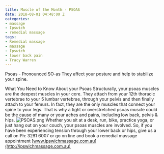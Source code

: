 ```yaml
---
title: Muscle of the Month - PSOAS
date: 2018-08-01 04:48:00 Z
categories:
- massage
- Ipswich
- remedial massage
tags:
- Remedial massage
- massage
- Ipswich
- lower back pain
- Tracy Warren
---
```


Psoas - Pronounced SO-as
They affect your posture and help to stabilize your spine.

What You Need to Know About your Psoas
Structurally, your psoas muscles are the deepest muscles in your core.  They attach from your 12th thoracic vertebrae to your 5 lumbar vertebrae, through your pelvis and then finally attach to your femurs. In fact, they are the only muscles that connect your spine to your legs. That is why a tight or overstretched psoas muscle could be the cause of many or your aches and pains, including low back, pelvis & hips.
![PSOAS.png](/uploads/PSOAS.png)
Whether you sit at a desk, run, bike, practice yoga, or just hang out on your couch, your psoas muscles are involved.  So, if you have been experiencing tension through your lower back or hips, give us a call on Ph: 3281 6007 or go on line and book a remedial massage appointment [www.ipswichmassage.com.au](http://ipswichmassage.com.au)